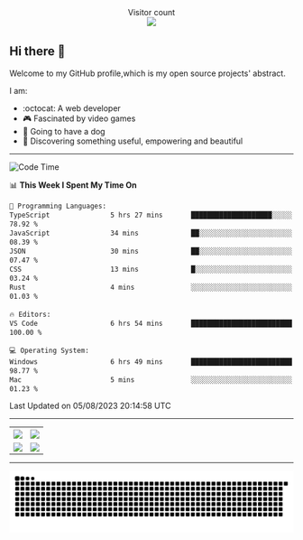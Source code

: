 
 <div align="center"> 
  Visitor count<br>
  <img src="https://profile-counter.glitch.me/ross249/count.svg" />
<!--   
  ![visitor badge](https://visitor-badge.glitch.me/badge?page_id=ross249.visitor-badge&left_color=SlateGray&right_color=green&left_text=HelloVisitors) -->
  
</div>

## Hi there :wave:
<p>Welcome to my GitHub profile,which is my open source projects' abstract.</p>
I am:

- :octocat: A web developer
- :video_game: Fascinated by video games 
- :dog: Going to have a dog
- :art: Discovering something useful, empowering and beautiful

---

<!--START_SECTION:waka-->
![Code Time](http://img.shields.io/badge/Code%20Time-346%20hrs%2055%20mins-blue)

📊 **This Week I Spent My Time On** 

```text
💬 Programming Languages: 
TypeScript               5 hrs 27 mins       ████████████████████░░░░░   78.92 % 
JavaScript               34 mins             ██░░░░░░░░░░░░░░░░░░░░░░░   08.39 % 
JSON                     30 mins             ██░░░░░░░░░░░░░░░░░░░░░░░   07.47 % 
CSS                      13 mins             █░░░░░░░░░░░░░░░░░░░░░░░░   03.24 % 
Rust                     4 mins              ░░░░░░░░░░░░░░░░░░░░░░░░░   01.03 % 

🔥 Editors: 
VS Code                  6 hrs 54 mins       █████████████████████████   100.00 % 

💻 Operating System: 
Windows                  6 hrs 49 mins       █████████████████████████   98.77 % 
Mac                      5 mins              ░░░░░░░░░░░░░░░░░░░░░░░░░   01.23 % 
```


 Last Updated on 05/08/2023 20:14:58 UTC
<!--END_SECTION:waka-->

---

<table align="center" width="100%">
	
  <tr>
    <td align="center" width="50%">
      <img align="center" src="https://stats.justsong.cn/api/leetcode/?username=JimLuo_" />
    </td>
    <td align="center" width="50%">
      <img align="center" src="https://github-readme-stats.vercel.app/api?username=Ross249&show_icons=true&theme=solarized-light" />
    </td>
  </tr>
  <tr>
          <td align="center">
            <img align="center" src="https://github-readme-stats.vercel.app/api/top-langs/?username=Ross249&langs_count=6&layout=compact&theme=solarized-light" />
          </td>
    <td align="center">
      <img align="center" src="https://github-readme-streak-stats.herokuapp.com/?user=namyakhan&theme=solarized-light&hide_border=false" />
    </td>
  </tr>
</table>

---
<!--
<div style="display: inline-block;width: 50%;">
		<div style="display: inline-block">
			<img align="center" src="https://github-readme-stats.vercel.app/api/top-langs/?username=Ross249&langs_count=6&layout=compact&theme=solarized-light" />
		</div>
		<div style="display: inline-block">
			<img align="center" src="https://github-readme-stats.vercel.app/api?username=Ross249&show_icons=true&theme=solarized-light" />
		</div> 
 		<div>
			<img align="center" src="https://github-readme-streak-stats.herokuapp.com/?user=namyakhan&theme=solarized-light&hide_border=false" />
		</div> 
	</div> -->
<!-- <a href="#">
  <img align="center" src="https://stats.justsong.cn/api/leetcode/?username=ross249&cn=true" />
</a>
<a href="#">
  <img align="center" src="https://stats.justsong.cn/api/juejin?id=4125023360530574" />
</a> -->

![Snake animation](https://github.com/Ross249/Ross249/blob/output/github-contribution-grid-snake.svg)
